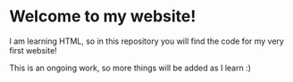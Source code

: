 # Welcome to my website!

I am learning HTML, so in this repository you will find the code for my very first website!

This is an ongoing work, so more things will be added as I learn :)
